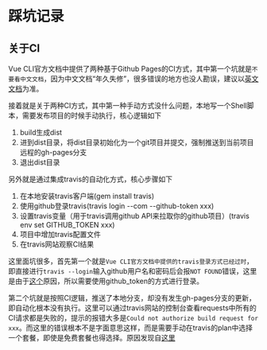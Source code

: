 # 踩坑记录

## 关于CI

Vue CLI官方文档中提供了两种基于Github Pages的CI方式，其中第一个坑就是`不要看中文文档`，因为中文文档“年久失修”，很多错误的地方也没人勘误，建议以[英文文档](https://cli.vuejs.org/guide/deployment.html#github-pages)为准。

接着就是关于两种CI方式，其中第一种手动方式没什么问题，本地写一个Shell脚本，需要发布项目的时候手动执行，核心逻辑如下

1. build生成dist
2. 进到dist目录，将dist目录初始化为一个git项目并提交，强制推送到当前项目远程的gh-pages分支
3. 退出dist目录

另外就是通过集成travis的自动化方式，核心步骤如下

1. 在本地安装travis客户端(gem install travis)
2. 使用github登录travis(travis login --com --github-token xxx)
3. 设置travis变量（用于travis调用github API来拉取你的github项目）(travis env set GITHUB_TOKEN xxx)
4. 项目中增加travis配置文件
5. 在travis网站观察CI结果

这里面坑很多，首先第一个就是`Vue CLI官方文档中提供的travis登录方式已经过时`，即直接进行`travis --login`输入github用户名和密码后会报`NOT FOUND`错误，这里是由于[这个](https://github.com/travis-ci/travis.rb/issues/794#issuecomment-787485778)原因，所以需要使用github_token的方式进行登录。

第二个坑就是按照CI逻辑，推送了本地分支，却没有发生gh-pages分支的更新，即自动化根本没有执行。这里可以通过travis网站的控制台查看requests中所有的CI请求都是失败的，提示的报错大多是`Could not authorize build request for xxx`。而这里的错误根本不是字面意思这样，而是需要手动在travis的plan中选择一个套餐，即使是免费套餐也得选择。原因发现自[这里](https://stackoverflow.com/questions/41034694/travis-could-not-authorize-build-request/41078031)